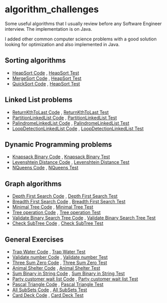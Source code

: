 # algorithm_challenges

Some useful algorithms that I usually review before any Software Engineer interview.
The implementation is on Java.

I added other common computer science problems with a good solution looking for optimization and also implemented in
Java.

## Sorting algorithms

* [HeapSort Code](src/main/java/algorithm/sorting/HeapSort.java)
  , [HeapSort Test](src/test/java/algorithm/sorting/HeapSortTest.java)
* [MergeSort Code](src/main/java/algorithm/sorting/MergeSort.java)
  , [HeapSort Test](src/test/java/algorithm/sorting/MergeSortTest.java)
* [QuickSort Code](src/main/java/algorithm/sorting/QuickSort.java)
  , [HeapSort Test](src/test/java/algorithm/sorting/QuickSortTest.java)

## Linked List problems

* [ReturnKthToLast Code](src/main/java/algorithm/linkedList/ReturnKthToLast.java)
  , [ReturnKthToLast Test](src/test/java/algorithm/linkedList/ReturnKthToLastTest.java)
* [PartitionLinkedList Code](src/main/java/algorithm/linkedList/PartitionLinkedList.java)
  , [PartitionLinkedList Test](src/test/java/algorithm/linkedList/PartitionLinkedListTest.java)
* [PalindromeLinkedList Code](src/main/java/algorithm/linkedList/PalindromeLinkedList.java)
    , [PalindromeLinkedList Test](src/test/java/algorithm/linkedList/PalindromeLinkedListTest.java)
* [LoopDetectionLinkedList Code](src/main/java/algorithm/linkedList/LoopDetectionLinkedList.java)
  , [LoopDetectionLinkedList Test](src/test/java/algorithm/linkedList/LoopDetectionLinkedListTest.java)


## Dynamic Programming problems

* [Knapsack Binary Code](src/main/java/algorithm/dynamicProgramming/KnapsackBinary.java)
  , [Knapsack Binary Test](src/test/java/algorithm/dynamicProgramming/KnapsackBinaryTest.java)
* [Levenshtein Distance Code](src/main/java/algorithm/dynamicProgramming/LevenshteinDistance.java)
  , [Levenshtein Distance Test](src/test/java/algorithm/dynamicProgramming/LevenshteinDistanceTest.java)
* [NQueens Code](src/main/java/algorithm/dynamicProgramming/NQueens.java)
  , [NQueens Test](src/test/java/algorithm/dynamicProgramming/NQueensTest.java)

## Graph algorithms

* [Depth First Search Code](src/main/java/algorithm/graph/DFSAlgorithm.java)
  , [Depth First Search Test](src/test/java/algorithm/graph/DFSAlgorithmTest.java)
* [Breadth First Search Code](src/main/java/algorithm/graph/BFSAlgorithm.java)
  , [Breadth First Search Test](src/test/java/algorithm/graph/BFSAlgorithmTest.java)
* [Minimal Tree Code](src/main/java/algorithm/graph/MinimalTree.java)
  , [Minimal Tree Test](src/test/java/algorithm/graph/MinimalTreeTest.java)
* [Tree operation Code](src/main/java/algorithm/graph/TreeOperation.java)
  , [Tree operation Test](src/test/java/algorithm/graph/TreeOperationTest.java)
* [Validate Binary Search Tree Code](src/main/java/algorithm/graph/ValidateBinarySearchTree.java)
  , [Validate Binary Search Tree Test](src/test/java/algorithm/graph/ValidateBinarySearchTreeTest.java)
* [Check SubTree Code](src/main/java/algorithm/graph/CheckSubTree.java)
  , [Check SubTree Test](src/test/java/algorithm/graph/CheckSubTreeTest.java)

## General Exercises

* [Trap Water Code](src/main/java/algorithm/exercises/TrapWater.java)
  , [Trap Water Test](src/test/java/algorithm/exercises/TrapWaterTest.java)
* [Validate number Code](src/main/java/algorithm/exercises/ValidateNumber.java)
  , [Validate number Test](src/test/java/algorithm/exercises/ValidateNumberTest.java)
* [Three Sum Zero Code](src/main/java/algorithm/exercises/ThreeSumZero.java)
  , [Three Sum Zero Test](src/test/java/algorithm/exercises/ThreeSumZeroTest.java)
* [Animal Shelter Code](src/main/java/algorithm/exercises/AnimalShelter.java)
  , [Animal Shelter Test](src/test/java/algorithm/exercises/AnimalShelterTest.java)
* [Sum Binary in String Code](src/main/java/algorithm/exercises/SumBinary.java)
  , [Sum Binary in String Test](src/test/java/algorithm/exercises/SumBinaryTest.java)
* [Party customer wait list Code](src/main/java/algorithm/exercises/PartyCustomerWaitList.java)
  , [Party customer wait list Test](src/test/java/algorithm/exercises/PartyCustomerWaitListTest.java)
* [Pascal Triangle Code](src/main/java/algorithm/exercises/PascalTriangle.java)
  , [Pascal Triangle Test](src/test/java/algorithm/exercises/PascalTriangleTest.java)
* [All SubSets Code](src/main/java/algorithm/exercises/AllSubSets.java)
  , [All SubSets Test](src/test/java/algorithm/exercises/AllSubSetsTest.java)
* [Card Deck Code](src/main/java/algorithm/exercises/CardDeck.java)
  , [Card Deck Test](src/test/java/algorithm/exercises/CardDeckTest.java)